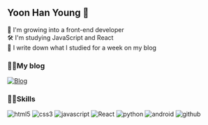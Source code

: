 ## Yoon Han Young 👋
🧑 I'm growing into a front-end developer<br />
🛠 I'm studying JavaScript and React<br />
📝 I write down what I studied for a week on my blog<br />

### 🙋‍♂️My blog
<a href="https://velog.io/@yoon_han0">![Blog](https://img.shields.io/badge/Blog-11B48A?style=flat-square&logo=Vimeo&logoColor=white&link=https://velog.io/@yoon_han0)</a>

### 👩‍💻Skills
![html5](https://img.shields.io/badge/html5-%23E34F26.svg?style=flat-square&logo=html5&logoColor=white)
![css3](https://img.shields.io/badge/css3-%231572B6.svg?style=flat-square&logo=css3&logoColor=white)
![javascript](https://img.shields.io/badge/JavaScript-%23323330.svg?style=flat-square&logo=javascript&logoColor=%23F7DF1E)
![React](https://img.shields.io/badge/React-%231572B6.svg?style=flat-square&logo=react&logoColor=white)
![python](https://img.shields.io/badge/python-blue.svg?style=flat-square&logo=python&logoColor=white)
![android](https://img.shields.io/badge/android-%3DDC84.svg?style=flat-square&logo=androidstudio&logoColor=white)
![github](https://img.shields.io/badge/github-black.svg?style=flat-square&logo=github&logoColor=white) 

<!--
**YoonHan0/YoonHan0** is a ✨ _special_ ✨ repository because its `README.md` (this file) appears on your GitHub profile.

Here are some ideas to get you started:

- 🔭 I’m currently working on ...
- 🌱 I’m currently learning ...
- 👯 I’m looking to collaborate on ...
- 🤔 I’m looking for help with ...
- 💬 Ask me about ...
- 📫 How to reach me: ...
- 😄 Pronouns: ...
- ⚡ Fun fact: ...
-->
